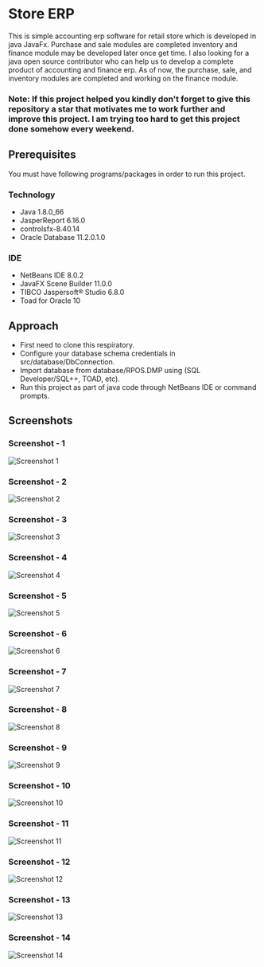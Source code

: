 # Store ERP
This is simple accounting erp software for retail store which is developed in java JavaFx. Purchase and sale modules are completed inventory and finance module may be developed later once get time. I also looking for a java open source contributor who can help us to develop a complete product of accounting and finance erp. As of now, the purchase, sale, and inventory modules are completed and working on the finance module.

### Note: If this project helped you kindly don't forget to give this repository a star that motivates me to work further and improve this project. I am trying too hard to get this project done somehow every weekend.

## Prerequisites

You must have following programs/packages in order to run this project.

### Technology

* Java 1.8.0_66
* JasperReport 6.16.0
* controlsfx-8.40.14
* Oracle Database 11.2.0.1.0

### IDE

* NetBeans IDE 8.0.2
* JavaFX Scene Builder 11.0.0
* TIBCO Jaspersoft® Studio 6.8.0
* Toad for Oracle 10

## Approach

* First need to clone this respiratory.
* Configure your database schema credentials in src/database/DbConnection.
* Import database from database/RPOS.DMP using (SQL Developer/SQL++, TOAD, etc).
* Run this project as part of java code through NetBeans IDE or command prompts.

## Screenshots

### Screenshot - 1
![Screenshot 1](https://raw.github.com/inforkgodara/java-erp/master/screenshots/Capture1.png?raw=true "java-pos")

### Screenshot - 2
![Screenshot 2](https://raw.github.com/inforkgodara/java-erp/master/screenshots/Capture2.png?raw=true "java-pos")

### Screenshot - 3
![Screenshot 3](https://raw.github.com/inforkgodara/java-erp/master/screenshots/Capture3.png?raw=true "java-pos")

### Screenshot - 4
![Screenshot 4](https://raw.github.com/inforkgodara/java-erp/master/screenshots/Capture4.png?raw=true "java-pos")

### Screenshot - 5
![Screenshot 5](https://raw.github.com/inforkgodara/java-erp/master/screenshots/Capture5.png?raw=true "java-pos")

### Screenshot - 6
![Screenshot 6](https://raw.github.com/inforkgodara/java-erp/master/screenshots/Capture6.png?raw=true "java-pos")

### Screenshot - 7
![Screenshot 7](https://raw.github.com/inforkgodara/java-erp/master/screenshots/Capture7.png?raw=true "java-pos")

### Screenshot - 8
![Screenshot 8](https://raw.github.com/inforkgodara/java-erp/master/screenshots/Capture8.png?raw=true "java-pos")

### Screenshot - 9
![Screenshot 9](https://raw.github.com/inforkgodara/java-erp/master/screenshots/Capture9.png?raw=true "java-pos")

### Screenshot - 10
![Screenshot 10](https://raw.github.com/inforkgodara/java-erp/master/screenshots/Capture10.png?raw=true "java-pos")

### Screenshot - 11
![Screenshot 11](https://raw.github.com/inforkgodara/java-erp/master/screenshots/Capture11.png?raw=true "java-pos")

### Screenshot - 12
![Screenshot 12](https://raw.github.com/inforkgodara/java-erp/master/screenshots/Capture12.png?raw=true "java-pos")

### Screenshot - 13
![Screenshot 13](https://raw.github.com/inforkgodara/java-erp/master/screenshots/Capture13.png?raw=true "java-pos")

### Screenshot - 14
![Screenshot 14](https://raw.github.com/inforkgodara/java-erp/master/screenshots/Capture14.png?raw=true "java-pos")
